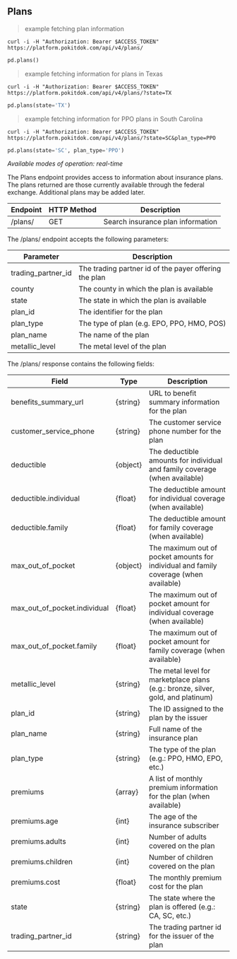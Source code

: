 ## Plans
> example fetching plan information

```shell
curl -i -H "Authorization: Bearer $ACCESS_TOKEN" https://platform.pokitdok.com/api/v4/plans/
```
```python
pd.plans()
```

> example fetching information for plans in Texas

```shell
curl -i -H "Authorization: Bearer $ACCESS_TOKEN" https://platform.pokitdok.com/api/v4/plans/?state=TX
```
```python
pd.plans(state='TX')
```

> example fetching information for PPO plans in South Carolina

```shell
curl -i -H "Authorization: Bearer $ACCESS_TOKEN" https://platform.pokitdok.com/api/v4/plans/?state=SC&plan_type=PPO
```
```python
pd.plans(state='SC', plan_type='PPO')
```
*Available modes of operation: real-time*

The Plans endpoint provides access to information about insurance plans.
The plans returned are those currently available through the federal exchange.
Additional plans may be added later.

Endpoint | HTTP Method | Description
-------- | ----------- | -----------
/plans/ | GET | Search insurance plan information

The /plans/ endpoint accepts the following parameters:

Parameter | Description
-------- | -----------
trading_partner_id | The trading partner id of the payer offering the plan
county | The county in which the plan is available
state | The state in which the plan is available
plan_id | The identifier for the plan
plan_type | The type of plan (e.g. EPO, PPO, HMO, POS)
plan_name | The name of the plan
metallic_level | The metal level of the plan

The /plans/ response contains the following fields:

Field | Type | Description
----- | ---- | -----------
benefits_summary_url | {string} | URL to benefit summary information for the plan
customer_service_phone | {string} | The customer service phone number for the plan
deductible | {object} | The deductible amounts for individual and family coverage (when available)
deductible.individual | {float} | The deductible amount for individual coverage (when available)
deductible.family | {float} | The deductible amount for family coverage (when available)
max_out_of_pocket | {object} | The maximum out of pocket amounts for individual and family coverage (when available)
max_out_of_pocket.individual | {float} | The maximum out of pocket amount for individual coverage (when available)
max_out_of_pocket.family | {float} | The maximum out of pocket amount for family coverage (when available)
metallic_level | {string} | The metal level for marketplace plans (e.g.: bronze, silver, gold, and platinum)
plan_id | {string} | The ID assigned to the plan by the issuer
plan_name | {string} | Full name of the insurance plan
plan_type | {string} | The type of the plan (e.g.: PPO, HMO, EPO, etc.)
premiums | {array} | A list of monthly premium information for the plan (when available)
premiums.age | {int} | The age of the insurance subscriber
premiums.adults | {int} | Number of adults covered on the plan
premiums.children | {int} | Number of children covered on the plan
premiums.cost | {float} | The monthly premium cost for the plan
state | {string} | The state where the plan is offered (e.g.: CA, SC, etc.)
trading_partner_id | {string} | The trading partner id for the issuer of the plan
